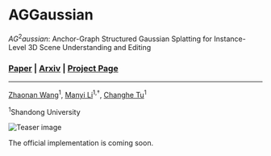 
# AGGaussian
$AG^2aussian$: Anchor-Graph Structured Gaussian Splatting for Instance-Level 3D Scene Understanding and Editing

<h3>
  <a href="https://github.com/DyllanElliia/AGGaussian"><strong>Paper</strong></a> | 
  <a href="https://github.com/DyllanElliia/AGGaussian"><strong>Arxiv</strong></a> | 
  <a href="https://github.com/DyllanElliia/AGGaussian"><strong>Project Page</strong></a>
</h3>

---

[Zhaonan Wang](https://zhaonan.wang/)<sup>1</sup>, [Manyi Li](https://manyili12345.github.io/)<sup>1,†</sup>, [Changhe Tu](https://irc.cs.sdu.edu.cn/~chtu/index.html)<sup>1</sup>

<sup>1</sup>Shandong University

</div>

![Teaser image](assets/teaser.png)

The official implementation is coming soon.

